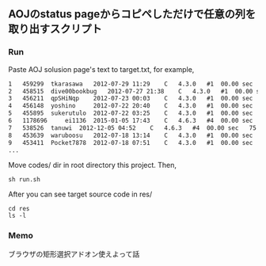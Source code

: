 ## AOJのstatus pageからコピペしただけで任意の列を取り出すスクリプト

### Run
Paste AOJ solusion page's text to target.txt, for example,
```target.txt
1 	459299 	tkarasawa 	2012-07-29 11:29 	C 	4.3.0 	#1 	00.00 sec 	126 byte 	661
2 	458515 	dive00bookbug 	2012-07-27 21:38 	C 	4.3.0 	#1 	00.00 sec 	148 byte 	219
3 	456211 	qpSHiNqp 	2012-07-23 00:03 	C 	4.3.0 	#1 	00.00 sec 	141 byte 	112
4 	456148 	yoshino 	2012-07-22 20:40 	C 	4.3.0 	#1 	00.00 sec 	142 byte 	106
5 	455895 	sukerutulo 	2012-07-22 03:25 	C 	4.3.0 	#1 	00.00 sec 	140 byte 	58
6 	1178696 	ei1136 	2015-01-05 17:43 	C 	4.6.3 	#4 	00.00 sec 	127 byte 	33
7 	538526 	tanuwi 	2012-12-05 04:52 	C 	4.6.3 	#4 	00.00 sec 	75 byte 	194
8 	453639 	waruboosu 	2012-07-18 13:14 	C 	4.3.0 	#1 	00.00 sec 	159 byte 	79
9 	453411 	Pocket7878 	2012-07-18 07:51 	C 	4.3.0 	#1 	00.00 sec 	226 byte 	75
...
```

Move codes/ dir in root directory this project. Then,
```
sh run.sh
```

After you can see target source code in res/

```
cd res
ls -l
```


### Memo
ブラウザの矩形選択アドオン使えよって話
